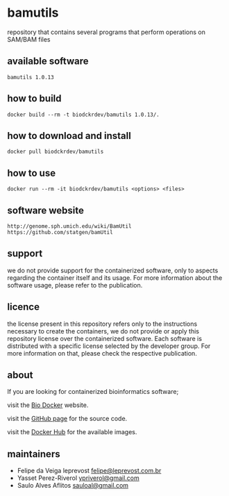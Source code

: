 bamutils
=====
repository that contains several programs that perform operations on SAM/BAM files

available software
--------
`bamutils 1.0.13`


how to build
------------
`docker build --rm -t biodckrdev/bamutils 1.0.13/.`


how to download and install
---------------------------
`docker pull biodckrdev/bamutils`


how to use
------------
`docker run --rm -it biodckrdev/bamutils <options> <files>`


software website
----------------
`
http://genome.sph.umich.edu/wiki/BamUtil
https://github.com/statgen/bamUtil
`


support
-------
we do not provide support for the containerized software, only to aspects regarding the container itself
and its usage. For more information about the software usage, please refer to the publication.


licence
-------
the license present in this repository refers only to the instructions necessary to create the containers, we do not provide or apply this repository license over the containerized software. Each software is distributed with a specific license selected by the developer group. For more information on that, please check the respective publication.


about
-----
If you are looking for containerized bioinformatics software;

visit the [Bio Docker](http://biodocker.github.io "Bio Docker") website.

visit the [GitHub page](https://github.com/BioDocker/) for the source code.

visit the [Docker Hub](https://registry.hub.docker.com/repos/biodckr/) for the available images.


maintainers
-----------
* Felipe da Veiga leprevost <felipe@leprevost.com.br>
* Yasset Perez-Riverol <ypriverol@gmail.com>
* Saulo Alves Aflitos <sauloal@gmail.com>
